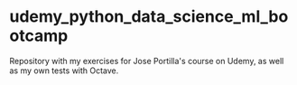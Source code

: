 # udemy_python_data_science_ml_bootcamp
Repository with my exercises for Jose Portilla's course on Udemy, as well as my own tests with Octave.
